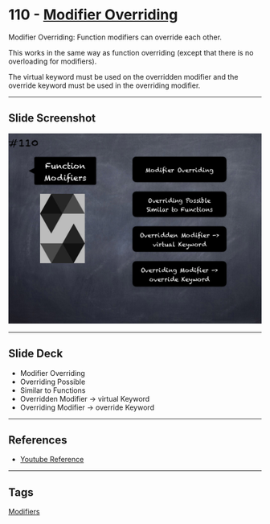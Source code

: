 # 110 - [Modifier Overriding](Function%20Modifier%20Overriding.md)
Modifier Overriding: Function modifiers can override each other. 

This works in the same way as function overriding (except that there is no overloading for modifiers). 

The virtual keyword must be used on the overridden modifier and the override keyword must be used in the overriding modifier.

___
## Slide Screenshot
![110.png](../images/solidity201/110.png)
___
## Slide Deck
- Modifier Overriding
- Overriding Possible
- Similar to Functions
- Overridden Modifier -> virtual Keyword
- Overriding Modifier -> override Keyword
___
## References
- [Youtube Reference](https://youtu.be/3bFgsmsQXrE?t=768)
___
## Tags
[Modifiers](../Solidity101/Modifiers.md)